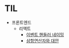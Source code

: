 # TIL

- 프론트엔드
  - 리액트
    - [이벤트 핸들러 네이밍](https://github.com/CSH111/TIL/blob/master/Front-End/React/naming-event-handler.md)
    - [삼항연산자와 대안](https://github.com/CSH111/TIL/blob/master/Front-End/React/ternary-operator.md)
